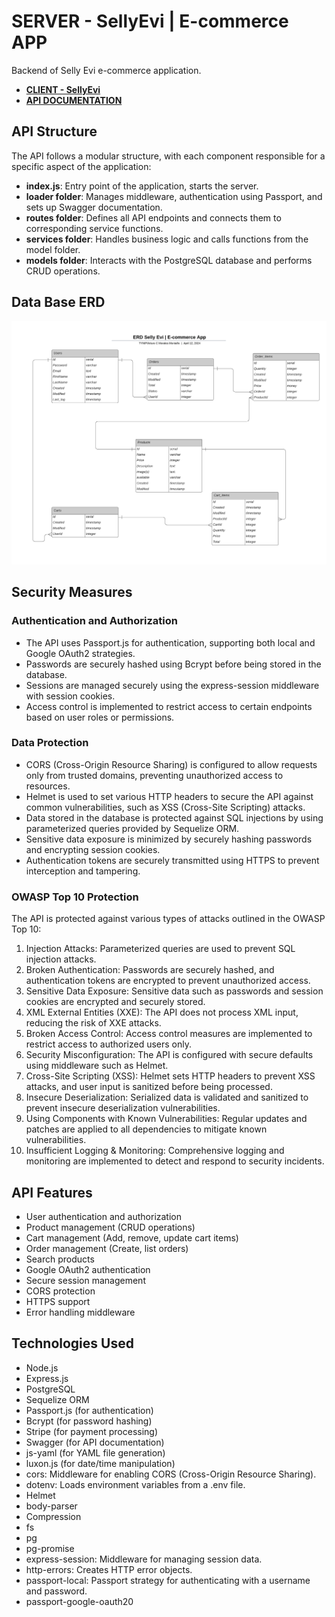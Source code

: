 # SERVER - SellyEvi | E-commerce APP
Backend of Selly Evi e-commerce application.

- **[CLIENT - SellyEvi](../sellyEvi_CLIENT/README.md)**
- **[API DOCUMENTATION](../sellyEvi_CLIENT/README.md)**

## API Structure

The API follows a modular structure, with each component responsible for a specific aspect of the application:

- **index.js**: Entry point of the application, starts the server.
- **loader folder**: Manages middleware, authentication using Passport, and sets up Swagger documentation.
- **routes folder**: Defines all API endpoints and connects them to corresponding service functions.
- **services folder**: Handles business logic and calls functions from the model folder.
- **models folder**: Interacts with the PostgreSQL database and performs CRUD operations.

## Data Base ERD
![DB ERD](./resources/ERD_SELLY_EVI.png)

## Security Measures
### Authentication and Authorization
- The API uses Passport.js for authentication, supporting both local and Google OAuth2 strategies.
- Passwords are securely hashed using Bcrypt before being stored in the database.
- Sessions are managed securely using the express-session middleware with session cookies.
- Access control is implemented to restrict access to certain endpoints based on user roles or permissions.

### Data Protection
- CORS (Cross-Origin Resource Sharing) is configured to allow requests only from trusted domains, preventing unauthorized access to resources.
- Helmet is used to set various HTTP headers to secure the API against common vulnerabilities, such as XSS (Cross-Site Scripting) attacks.
- Data stored in the database is protected against SQL injections by using parameterized queries provided by Sequelize ORM.
- Sensitive data exposure is minimized by securely hashing passwords and encrypting session cookies.
- Authentication tokens are securely transmitted using HTTPS to prevent interception and tampering.

### OWASP Top 10 Protection
The API is protected against various types of attacks outlined in the OWASP Top 10:

1) Injection Attacks: Parameterized queries are used to prevent SQL injection attacks.
2) Broken Authentication: Passwords are securely hashed, and authentication tokens are encrypted to prevent unauthorized access.
3) Sensitive Data Exposure: Sensitive data such as passwords and session cookies are encrypted and securely stored.
4) XML External Entities (XXE): The API does not process XML input, reducing the risk of XXE attacks.
5) Broken Access Control: Access control measures are implemented to restrict access to authorized users only.
6) Security Misconfiguration: The API is configured with secure defaults using middleware such as Helmet.
7) Cross-Site Scripting (XSS): Helmet sets HTTP headers to prevent XSS attacks, and user input is sanitized before being processed.
8) Insecure Deserialization: Serialized data is validated and sanitized to prevent insecure deserialization vulnerabilities.
9) Using Components with Known Vulnerabilities: Regular updates and patches are applied to all dependencies to mitigate known vulnerabilities.
10) Insufficient Logging & Monitoring: Comprehensive logging and monitoring are implemented to detect and respond to security incidents.

## API Features
- User authentication and authorization
- Product management (CRUD operations)
- Cart management (Add, remove, update cart items)
- Order management (Create, list orders)
- Search products
- Google OAuth2 authentication
- Secure session management
- CORS protection
- HTTPS support
- Error handling middleware

## Technologies Used
- Node.js
- Express.js
- PostgreSQL
- Sequelize ORM
- Passport.js (for authentication)
- Bcrypt (for password hashing)
- Stripe (for payment processing)
- Swagger (for API documentation)
- js-yaml (for YAML file generation)
- luxon.js (for date/time manipulation)
- cors: Middleware for enabling CORS (Cross-Origin Resource Sharing).
- dotenv: Loads environment variables from a .env file.
- Helmet
- body-parser
- Compression
- fs
- pg
- pg-promise
- express-session: Middleware for managing session data.
- http-errors: Creates HTTP error objects.
- passport-local: Passport strategy for authenticating with a username and password.
- passport-google-oauth20
